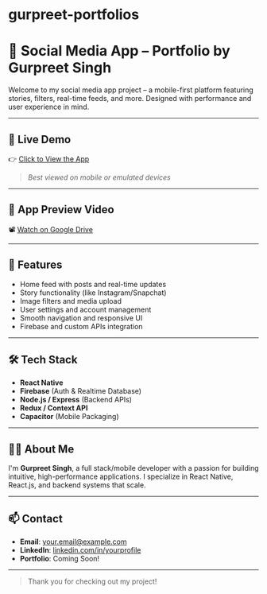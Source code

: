 # gurpreet-portfolios
# 📱 Social Media App – Portfolio by Gurpreet Singh

Welcome to my social media app project – a mobile-first platform featuring stories, filters, real-time feeds, and more. Designed with performance and user experience in mind.

---

## 🔗 Live Demo

👉 [Click to View the App](https://support.w3itexperts.com/us/QtGibQRD)

> *Best viewed on mobile or emulated devices*

---

## 🎥 App Preview Video

📽️ [Watch on Google Drive](https://drive.google.com/file/d/1VDSsmVhJUalcMo2WbDyZtVJb5Z2MMxc7/view)

---

## 🚀 Features

- Home feed with posts and real-time updates  
- Story functionality (like Instagram/Snapchat)  
- Image filters and media upload  
- User settings and account management  
- Smooth navigation and responsive UI  
- Firebase and custom APIs integration

---

## 🛠 Tech Stack

- **React Native**
- **Firebase** (Auth & Realtime Database)
- **Node.js / Express** (Backend APIs)
- **Redux / Context API**
- **Capacitor** (Mobile Packaging)

---

## 🙋‍♂️ About Me

I'm **Gurpreet Singh**, a full stack/mobile developer with a passion for building intuitive, high-performance applications. I specialize in React Native, React.js, and backend systems that scale.

---

## 📫 Contact

- **Email**: [your.email@example.com](mailto:your.email@example.com)  
- **LinkedIn**: [linkedin.com/in/yourprofile](https://linkedin.com/in/yourprofile)  
- **Portfolio**: Coming Soon!

---

> Thank you for checking out my project!
